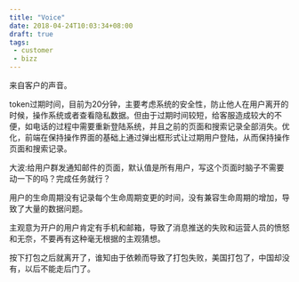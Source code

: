 ```yaml
---
title: "Voice"
date: 2018-04-24T10:03:34+08:00
draft: true
tags:
 - customer
 - bizz
---
```

来自客户的声音。

token过期时间，目前为20分钟，主要考虑系统的安全性，防止他人在用户离开的时候，操作系统或者查看隐私数据。但由于过期时间较短，给客服造成较大的不便，如电话的过程中需要重新登陆系统，并且之前的页面和搜索记录全部消失。优化，前端在保持操作界面的基础上通过弹出框形式让过期用户登陆，从而保持操作页面和搜索记录。

大波:给用户群发通知邮件的页面，默认值是所有用户，写这个页面时脑子不需要动一下的吗？完成任务就行？

用户的生命周期没有记录每个生命周期变更的时间，没有兼容生命周期的增加，导致了大量的数据问题。

主观意为开户的用户肯定有手机和邮箱，导致了消息推送的失败和运营人员的愤怒和无奈，不要再有这种毫无根据的主观猜想。

按下打包之后就离开了，谁知由于依赖而导致了打包失败，美国打包了，中国却没有，以后不能走后门了。

